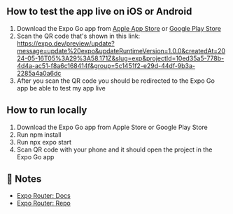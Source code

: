## How to test the app live on iOS or Android
1. Download the Expo Go app from [Apple App Store](https://apps.apple.com/us/app/expo-go/id982107779) or [Google Play Store](https://play.google.com/store/apps/details?id=host.exp.exponent&hl=en_US&gl=US)
2. Scan the QR code that's shown in this link: https://expo.dev/preview/update?message=update%20expo&updateRuntimeVersion=1.0.0&createdAt=2024-05-16T05%3A29%3A58.171Z&slug=exp&projectId=10ed35a5-778b-4d4a-ac51-f8a6c168414f&group=5c1451f2-e29d-44df-9b3a-2285a4a0a6dc
3. After you scan the QR code you should be redirected to the Expo Go app be able to test my app live
## How to run locally
1. Download the Expo Go app from Apple Store or Google Play Store
2. Run npm install
3. Run npx expo start
4. Scan QR code with your phone and it should open the project in the Expo Go app
## 📝 Notes
- [Expo Router: Docs](https://expo.github.io/router)
- [Expo Router: Repo](https://github.com/expo/router)
